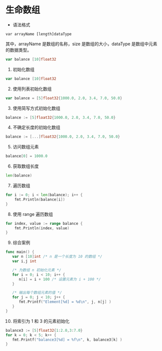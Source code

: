# 生命数组

- 语法格式
```text
var arrayName [length]dataType
```
其中，arrayName 是数组的名称，size 是数组的大小，dataType 是数组中元素的数据类型。

```go
var balance [10]float32
```

1. 初始化数组
```go
var balance [10]float32
```

2. 使用列表初始化数组
```go
var balance = [5]float32{1000.0, 2.0, 3.4, 7.0, 50.0}
```

3. 使用简写方式初始化数组
```go
balance := [5]float32{1000.0, 2.0, 3.4, 7.0, 50.0}
```

4. 不确定长度的初始化数组
```go
balance := [...]float32{1000.0, 2.0, 3.4, 7.0, 50.0}
```

5. 访问数组元素
```go
balance[0] = 1000.0
```

6. 获取数组长度
```go
len(balance)
```

7. 遍历数组
```go
for i := 0; i < len(balance); i++ {
    fmt.Println(balance[i])
}
```

8. 使用 range 遍历数组
```go
for index, value := range balance {
    fmt.Println(index, value)
}
```

9. 综合案例
```go
func main() {
   var n [10]int /* n 是一个长度为 10 的数组 */
   var i,j int

   /* 为数组 n 初始化元素 */        
   for i = 0; i < 10; i++ {
      n[i] = i + 100 /* 设置元素为 i + 100 */
   }

   /* 输出每个数组元素的值 */
   for j = 0; j < 10; j++ {
      fmt.Printf("Element[%d] = %d\n", j, n[j] )
   }
}
```

10. 将索引为 1 和 3 的元素初始化
```go
balance3 := [5]float32{1:2.0,3:7.0}  
for k = 0; k < 5; k++ {
   fmt.Printf("balance3[%d] = %f\n", k, balance3[k] )
}
```

   